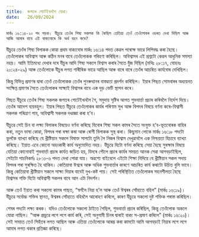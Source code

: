 ```yaml
---
title:  জগতৰ গোটেইখনলৈ যোৱা।
date:   26/09/2024
---
```


`মাৰ্কঃ ১৬:১৪-২০ পদ পড়ক। যীচুৱে তেওঁৰ শিষ্য সকলক কি কৈছিল তেতিয়া তেওঁ তেওঁলোকৰ ওচৰত দেখা দিছিল আৰু আজি আমাৰ বাবে এই বাক্যবোৰে কি অৰ্থ বহন কৰে?`

যীচুৱে তেওঁৰ শিষ্য বিলাকক কোৱা প্ৰথম বাক্যবোৰ মাৰ্কঃ ১৬:১৪ পদত কেৱল পৰোক্ষ ভাৱে লিপিবদ্ধ কৰা হৈছে। তেওঁলোকৰ অবিশ্বাস আৰু কঠিন মনৰ বাবে তেওঁলোকক গৰিহণা কৰিছিল। অবিশ্বাসৰ এই প্ৰশ্নটো কেৱল আধুনিক সমস্যা নহয়। আমি ইতিমধ্যে দেখাৰ দৰে যীচুৰ আদি শিষ্য সকলে বিশ্বাস কৰাৰ সৈতে যুঁজ দিছিল (মথিঃ ২৮:১৭, যোহনঃ ২০:২৪-২৯) আৰু তেওঁলোকে যীচুৰ লগত শাৰীৰিক ভাৱে আছিল আৰু বাৰে বাৰে তেওঁৰ আচৰিত কাৰ্যবোৰ দেখিছিল।

কিন্তু বিভিন্ন প্ৰমাণৰ দ্বাৰা তেওঁ তেওঁলোকক তেওঁৰ পুনৰুত্থানৰ বাস্তৱতা প্ৰদৰ্শন কৰিছিল। ইয়াৰ পিছত সোমবাৰৰ অধ্যয়নত সংক্ষিপ্ত প্ৰমাণৰ সৈতে তেওঁলোকৰ সাক্ষ্যই বিশ্বাসৰ বাবে এক দৃড় ভেটি স্থাপন কৰে।

পিছত যীচুৱে তেওঁৰ শিষ্য সকলক জগতৰ গোটেইখনলৈ গৈ, সমুদায় সৃষ্টিৰ আগত শুভবাৰ্ত্তা প্ৰচাৰ কৰিবলৈ নিৰ্দেশ দিয়ে। তেওঁৰ আদেশ ব্যয়বহুল। ইয়াৰ পিছত যীচুৱে তেওঁলোকৰ কাৰ্যৰ পৰিণাম সুখ আৰু বিপদৰ বিষয়ে বৰ্ণনা কৰে-বিশ্বাসী সকলক পৰিত্ৰাণ পাব, অবিশ্বাসী সকলক দণ্ডাজ্ঞা কৰা হ’ব।

যীচুৱে সেই চিন বা লক্ষ্য বিলাকৰ বিষয়েও বৰ্ণনা কৰিছে যিবোৰ শিষ্য সকল কামৰ সৈতে সংযুক্ত হ’ব-ভূতবোৰক বাহিৰ কৰা, নতুন ভাষা কোৱা, বিপদৰ পৰা ৰক্ষা কৰা আৰু ৰোগী বিলাকক সুস্থ কৰা। কিছুমান লোকে মাৰ্কঃ ১৬:১৮ পদটো ভুলকৈ ব্যাখ্যা কৰিছে যে খ্ৰীষ্টিয়ান সকলে বিষাক্ত সাপটো তুলি লৈ নিজৰ বিশ্বাস দেখুৱাবলৈ এক নিশ্চয়তা হিচাবে ব্যাখ্যা কৰিছে। ইয়াত এনে কোনো অহংকাৰী কাৰ্য অনুমোদিত নহয়। যীচুৱে যিটো বৰ্ণনা কৰিছে সেয়া হৈছে সুৰক্ষাৰ বিষয়ে যেতিয়া কোনোবাই শুভবাৰ্ত্তা প্ৰচাৰ কাৰ্যত জড়িত হয়, যিদৰে পৌলে প্ৰচাৰ কাৰ্যৰ সময়ত আনক সেৱা আগবড়াইছিল, সেইটো পাচনিকৰ্মঃ ২৮:৩-৬ পদত দেখা পোৱা যায়। অৱশ্যে বাইবেলে এইটো শিক্ষা নিদিয়ে যে খ্ৰীষ্টিয়ান সকল সদায় বিপদৰ পৰা সুৰক্ষিত হৈ থাকিব। কেতিয়াবা ঈশ্বৰে আৰু অধিক শুভবাৰ্ত্তাৰ কাৰণে আচৰিত কাৰ্য কৰাটো উচিত বুলি ভাবে। কিন্তু কেতিয়াবা খ্ৰীষ্টিয়ান সকলে সাক্ষ্য দিয়াৰ বাবেই দুখ-কষ্ট পায়। সেই পৰিস্থিতিত তেওঁলোকৰ সহনশীলতা হৈছে বিশ্বাসৰ শক্তি যিটো অবিশ্বাসী সকলৰ বাবে আন এটা নিদৰ্শন।

আৰু তেওঁ ইয়াত কৰা সকলো কামৰ পাছত, “স্বৰ্গলৈ নিয়া হ’ল আৰু তেওঁ ঈশ্বৰৰ সোঁহাতে বহিল” (মাৰ্কঃ ১৬:১৯)। যীচুৱে সর্বোচ্চ শক্তিৰ স্থানত, ঈশ্বৰৰ সোঁহাতে বহিবলৈ আৰোহণ কৰিলে, কাৰণ যীচুৱে সকলো দুষ্ট শক্তিক পৰাস্ত কৰিছিল।

শেষৰ পদটো লক্ষ্য কৰক। যদিও তেওঁলোকে সকলো ঠাইতে গৈছিল, শুভবাৰ্ত্তা প্ৰচাৰ কৰিছিল, কিন্তু তেওঁলোক অকলে যোৱা নাছিল। “আৰু প্ৰভুৱে লগে লগে কাৰ্য কৰি, সেই অনুগামী চিনৰ দ্বাৰাই বাক্য স-প্ৰমাণ কৰিলে” (মাৰ্কঃ ১৬:২০)। সেই সময়ত তেওঁ সিহঁতৰ লগত আছিল আৰু এতিয়া তেওঁলোকে আৰম্ভ কৰা কামটো আমি আগবড়াই নিয়াৰ লগে লগে আমাৰ লগত থকাৰ প্ৰতিজ্ঞা কৰিছে।